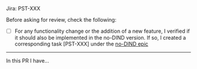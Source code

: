Jira: PST-XXX

Before asking for review, check the following:

- [ ] For any functionality change or the addition of a new feature, I verified if it should also be implemented in the no-DIND version. If so, I created a corresponding task [PST-XXX] under the [no-DIND epic](https://keboola.atlassian.net/browse/PST-918)


---

In this PR I have...
